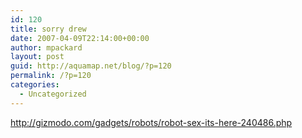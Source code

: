 ```yaml
---
id: 120
title: sorry drew
date: 2007-04-09T22:14:00+00:00
author: mpackard
layout: post
guid: http://aquamap.net/blog/?p=120
permalink: /?p=120
categories:
  - Uncategorized
---
```

http://gizmodo.com/gadgets/robots/robot-sex-its-here-240486.php